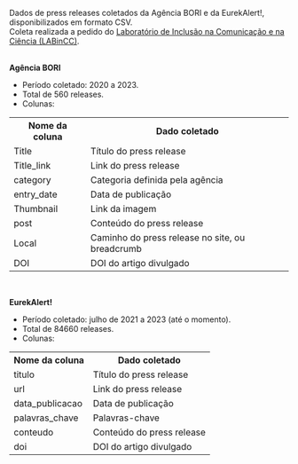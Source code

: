 Dados de press releases coletados da Agência BORI e da EurekAlert!, disponibilizados em formato CSV.<br>
Coleta realizada a pedido do <a href="https://labincc.labjor.unicamp.br/">Laboratório de Inclusão na Comunicação e na Ciência (LABinCC)</a>.
<br><br>

<b>Agência BORI</b>
<ul>
  <li>Período coletado: 2020 a 2023.</li>
  <li>Total de 560 releases.</li>
  <li>Colunas:</li>
</ul>
  <table>
              <tr><th>Nome da coluna</th><th>Dado coletado</th></tr>
              <tr><td>Title</td><td>Título do press release</td></tr>
              <tr><td>Title_link</td><td>Link do press release</td></tr>
              <tr><td>category</td><td>Categoria definida pela agência</td></tr>
              <tr><td>entry_date</td><td>Data de publicação</td></tr>
              <tr><td>Thumbnail</td><td>Link da imagem</td></tr>
              <tr><td>post</td><td>Conteúdo do press release</td></tr>
              <tr><td>Local</td><td>Caminho do press release no site, ou breadcrumb</td></tr>
              <tr><td>DOI</td><td>DOI do artigo divulgado</td></tr>
</table>
<br>

<b>EurekAlert!</b>
<ul>
  <li>Período coletado: julho de 2021 a 2023 (até o momento).</li>
  <li>Total de 84660 releases.</li>
  <li>Colunas:</li>
</ul>
  <table>
            <tr>
                        <th>Nome da coluna</th>
                        <th>Dado coletado</th>
            </tr>
            <tr>
                        <td>titulo</td>
                        <td>Título do press release</td>
            </tr>
            <tr>
                        <td>url</td>
                        <td>Link do press release</td>
            </tr>
            <tr>
                        <td>data_publicacao</td>
                        <td>Data de publicação</td>
            </tr>
            <tr>
                        <td>palavras_chave</td>
                        <td>Palavras-chave</td>
            </tr>
            <tr>
                        <td>conteudo</td>
                        <td>Conteúdo do press release</td>
            </tr>
            <tr>
                        <td>doi</td>
                        <td>DOI do artigo divulgado</td>
            </tr>
</table>
